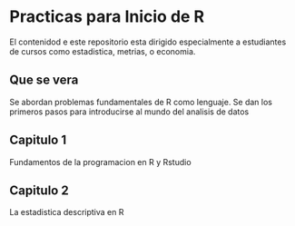 # Practicas para Inicio de R
El contenidod e este repositorio esta dirigido especialmente a estudiantes de cursos como estadistica, metrias, o economia. 

## Que se vera
Se abordan problemas fundamentales de R como lenguaje. Se dan los primeros pasos para introducirse al mundo del analisis de datos

## Capitulo 1 
Fundamentos de la programacion en R y Rstudio

## Capitulo 2
La estadistica descriptiva en R 
